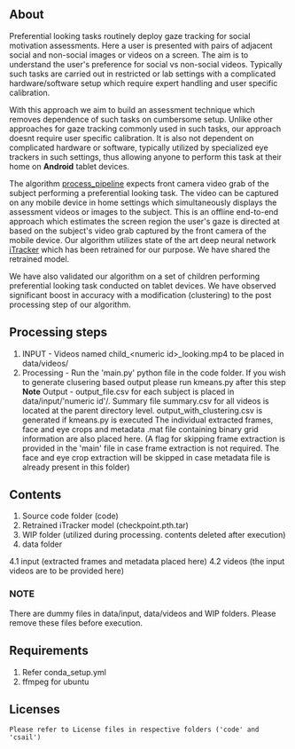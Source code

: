 ## About ##
Preferential looking tasks routinely deploy gaze tracking for social motivation assessments. Here a user is presented with pairs of adjacent social and non-social images or videos on a screen. The aim is to understand the user's preference for social vs non-social videos. Typically such tasks are carried out in restricted or lab settings with a complicated hardware/software setup which require expert handling and user specific calibration. 

With this approach we aim to build an assessment technique which removes dependence of such tasks on cumbersome setup. Unlike other approaches for gaze tracking commonly used in such tasks, our approach doesnt require user specific calibration. It is also not dependent on complicated hardware or software, typically utilized by specialized eye trackers in such settings, thus allowing anyone to perform this task at their home on **Android** tablet devices. 

The algorithm [process_pipeline](./PrefLookDetails.png) expects front camera video grab of the subject performing a preferential looking task. The video can be captured on any mobile device in home settings which simultaneously displays the assessment videos or images to the subject. This is an offline end-to-end approach which estimates the screen region the user's gaze is directed at based on the subject's video grab captured by the front camera of the mobile device. Our algorithm utilizes state of the art deep neural network [iTracker](https://github.com/CSAILVision/GazeCapture) which has been retrained for our purpose. We have shared the retrained model.  

We have also validated our algorithm on a set of children performing preferential looking task conducted on tablet devices. We have observed significant boost in accuracy with a modification (clustering) to the post processing step of our algorithm. 

## Processing steps ##
1. INPUT - Videos named child_\<numeric id\>_looking.mp4 to be placed in data/videos/
2. Processing - Run the 'main.py' python file in the code folder. If you wish to generate clusering based output please run kmeans.py after this step
**Note** Output - output_file.csv for each subject is placed in data/input/'numeric id'/. Summary file summary.csv for all videos is located at the parent directory level. output_with_clustering.csv is generated if kmeans.py is executed
The individual extracted frames, face and eye crops and metadata .mat file containing binary grid information are also placed here. (A flag for skipping frame extraction is provided in the 'main' file in case frame extraction is not required. The face and eye crop extraction will be skipped in case metadata file is already present in this folder)

## Contents ##
1. Source code folder (code)
2. Retrained iTracker model (checkpoint.pth.tar)
3. WIP folder (utilized during processing. contents deleted after execution)
4. data folder

4.1 input (extracted frames and metadata placed here)
4.2 videos (the input videos are to be provided here)

### NOTE ###
There are dummy files in data/input, data/videos and WIP folders. Please remove these files before execution.

## Requirements ##
1. Refer conda_setup.yml
2. ffmpeg for ubuntu

## Licenses ##
    Please refer to License files in respective folders ('code' and 'csail')
